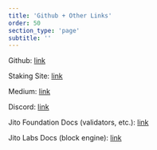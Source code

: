 ```yaml
---
title: 'Github + Other Links'
order: 50
section_type: 'page'
subtitle: ''
---
```



Github: [link](https://github.com/jito-foundation)

Staking Site: [link](https://www.jito.network/)

Medium: [link](https://medium.com/@Jito-Foundation)

Discord: [link](https://discord.gg/jito)

Jito Foundation Docs (validators, etc.): [link](https://www.jito.network/docs/hub/)

Jito Labs Docs (block engine): [link](https://docs.jito.wtf)


